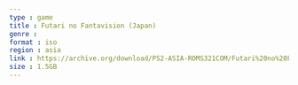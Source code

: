 ```yaml
---
type : game
title : Futari no Fantavision (Japan)
genre : 
format : iso
region : asia
link : https://archive.org/download/PS2-ASIA-ROMS321COM/Futari%20no%20Fantavision%20%28Japan%29.7z
size : 1.5GB
---
```


